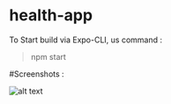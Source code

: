 # health-app

To Start build via Expo-CLI, us command : 
> npm start

#Screenshots : 

![alt text](./assets/ss/image.jpg)
